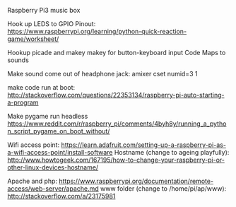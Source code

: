 Raspberry Pi3 music box

Hook up LEDS to GPIO
Pinout:
https://www.raspberrypi.org/learning/python-quick-reaction-game/worksheet/

Hookup picade and makey makey for button-keyboard input
Code Maps to sounds

Make sound come out of headphone jack:
amixer cset numid=3 1

make code run at boot:
http://stackoverflow.com/questions/22353134/raspberry-pi-auto-starting-a-program

Make pygame run headless
https://www.reddit.com/r/raspberry_pi/comments/4byh8y/running_a_python_script_pygame_on_boot_without/

Wifi access point:
https://learn.adafruit.com/setting-up-a-raspberry-pi-as-a-wifi-access-point/install-software
Hostname (change to ageing playfully):
http://www.howtogeek.com/167195/how-to-change-your-raspberry-pi-or-other-linux-devices-hostname/

Apache and php:
https://www.raspberrypi.org/documentation/remote-access/web-server/apache.md
www folder (change to /home/pi/ap/www):
http://stackoverflow.com/a/23175981

